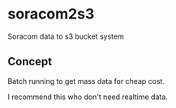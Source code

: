 # soracom2s3
Soracom data to s3 bucket system

## Concept
Batch running to get mass data for cheap cost.

I recommend this who don't need realtime data.

